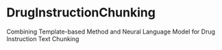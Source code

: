 # DrugInstructionChunking
Combining Template-based Method and Neural Language Model for Drug Instruction Text Chunking
